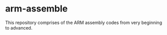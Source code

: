 # arm-assemble
This repository comprises of the ARM assembly codes from very beginning to advanced.
